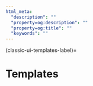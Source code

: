 ```yaml
---
html_meta:
  "description": ""
  "property=og:description": ""
  "property=og:title": ""
  "keywords": ""
---
```


(classic-ui-templates-label)=

# Templates

